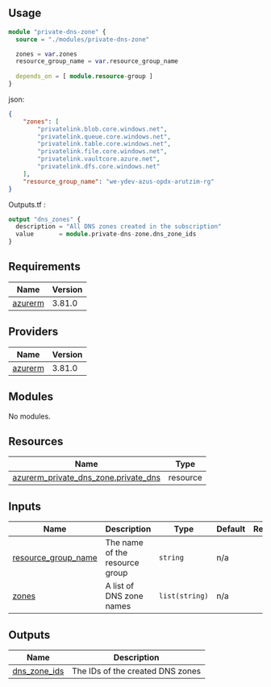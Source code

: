 ## Usage

```terraform
module "private-dns-zone" {
  source = "./modules/private-dns-zone"

  zones = var.zones
  resource_group_name = var.resource_group_name
  
  depends_on = [ module.resource-group ]
}
```

json:

```json
{
    "zones": [
        "privatelink.blob.core.windows.net",
        "privatelink.queue.core.windows.net",
        "privatelink.table.core.windows.net",
        "privatelink.file.core.windows.net",
        "privatelink.vaultcore.azure.net",
        "privatelink.dfs.core.windows.net"
    ],
    "resource_group_name": "we-ydev-azus-opdx-arutzim-rg"
}
```

Outputs.tf :

```terraform
output "dns_zones" {
  description = "All DNS zones created in the subscription"
  value       = module.private-dns-zone.dns_zone_ids
}
```


## Requirements

| Name | Version |
|------|---------|
| <a name="requirement_azurerm"></a> [azurerm](#requirement\_azurerm) | 3.81.0 |

## Providers

| Name | Version |
|------|---------|
| <a name="provider_azurerm"></a> [azurerm](#provider\_azurerm) | 3.81.0 |

## Modules

No modules.

## Resources

| Name | Type |
|------|------|
| [azurerm_private_dns_zone.private_dns](https://registry.terraform.io/providers/hashicorp/azurerm/3.81.0/docs/resources/private_dns_zone) | resource |

## Inputs

| Name | Description | Type | Default | Required |
|------|-------------|------|---------|:--------:|
| <a name="input_resource_group_name"></a> [resource\_group\_name](#input\_resource\_group\_name) | The name of the resource group | `string` | n/a | yes |
| <a name="input_zones"></a> [zones](#input\_zones) | A list of DNS zone names | `list(string)` | n/a | yes |

## Outputs

| Name | Description |
|------|-------------|
| <a name="output_dns_zone_ids"></a> [dns\_zone\_ids](#output\_dns\_zone\_ids) | The IDs of the created DNS zones |
